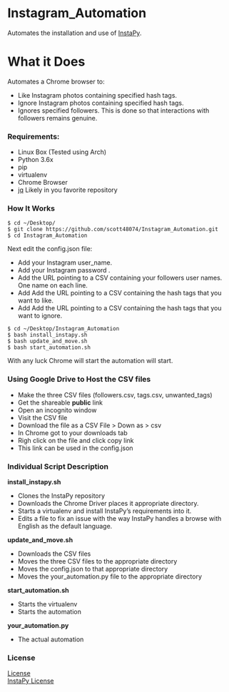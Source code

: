 <h1><a id="Instagram_Automation_0"></a>Instagram_Automation</h1>
<p>Automates the installation and use of <a href="https://github.com/timgrossmann/InstaPy">InstaPy</a>.</p>
<h1><a id="What_it_Does_3"></a>What it Does</h1>
<p>Automates a Chrome browser to:</p>
<ul>
<li>Like Instagram photos containing specified hash tags.</li>
<li>Ignore Instagram photos containing specified hash tags.</li>
<li>Ignores specified followers. This is done so that interactions with followers remains genuine.</li>
</ul>
<h3><a id="Requirements_9"></a>Requirements:</h3>
<ul>
<li>Linux Box (Tested using Arch)</li>
<li>Python 3.6x</li>
<li>pip</li>
<li>virtualenv</li>
<li>Chrome Browser</li>
<li><a href="https://stedolan.github.io/jq/">jq</a> Likely in you favorite repository</li>
</ul>
<h3><a id="How_It_Works_17"></a>How It Works</h3>
<pre><code class="language-sh">$ <span class="hljs-built_in">cd</span> ~/Desktop/
$ git <span class="hljs-built_in">clone</span> https://github.com/scott48074/Instagram_Automation.git
$ <span class="hljs-built_in">cd</span> Instagram_Automation
</code></pre>
<p>Next edit the config.json file:</p>
<ul>
<li>Add your Instagram user_name.</li>
<li>Add your Instagram password .</li>
<li>Add the URL pointing to a CSV containing your followers user names. One name on each line.</li>
<li>Add Add the URL pointing to a CSV containing the hash tags that you want to like.</li>
<li>Add Add the URL pointing to a CSV containing the hash tags that you want to ignore.</li>
</ul>
<pre><code class="language-sh">$ <span class="hljs-built_in">cd</span> ~/Desktop/Instagram_Automation
$ bash install_instapy.sh
$ bash update_and_move.sh
$ bash start_automation.sh
</code></pre>
<p>With any luck Chrome will start the automation will start.</p>
<h3><a id="Using_Google_Drive_to_Host_the_CSV_files_38"></a>Using Google Drive to Host the CSV files</h3>
<ul>
<li>Make the three CSV files (followers.csv, tags.csv, unwanted_tags)</li>
<li>Get the shareable <strong>public</strong> link</li>
<li>Open an incognito window</li>
<li>Visit the CSV file</li>
<li>Download the file as a CSV File &gt; Down as &gt; csv</li>
<li>In Chrome got to your downloads tab</li>
<li>Righ click on the file and click copy link</li>
<li>This link can be used in the config.json</li>
</ul>
<h3><a id="Individual_Script_Description_48"></a>Individual Script Description</h3>
<p><strong>install_instapy.sh</strong></p>
<ul>
<li>Clones the InstaPy repository</li>
<li>Downloads the Chrome Driver places it appropriate directory.</li>
<li>Starts a virtualenv and install InstaPy’s requirements into it.</li>
<li>Edits a file to fix an issue with the way InstaPy handles a browse with English as the default language.</li>
</ul>
<p><strong>update_and_move.sh</strong></p>
<ul>
<li>Downloads the CSV files</li>
<li>Moves the three CSV files to the appropriate directory</li>
<li>Moves the config.json to that appropriate directory</li>
<li>Moves the your_automation.py file to the appropriate directory</li>
</ul>
<p><strong>start_automation.sh</strong></p>
<ul>
<li>Starts the virtualenv</li>
<li>Starts the automation</li>
</ul>
<p><strong>your_automation.py</strong></p>
<ul>
<li>The actual automation</li>
</ul>
<h3><a id="License_67"></a>License</h3>
<p><a href="https://github.com/scott48074/Instagram_Automation/blob/master/LICENSE">License</a><br>
<a href="https://github.com/timgrossmann/InstaPy/blob/master/LICENSE">InstaPy License</a></p>
